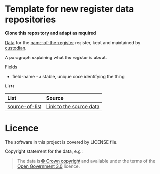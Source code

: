 # Template for new register data repositories

**Clone this repository and adapt as required**

[Data](https://github.com/openregister/register-data-template/blob/master/data/name-of-the-register/name-of-the-register.tsv)
for the
[name-of-the-register](https://name-of-the-register.discovery.openregister.org)
register, kept and maintained by [custodian]().

A paragraph explaining what the register is about.

Fields

* field-name - a stable, unique code identifying the thing

Lists

| List | Source |
| :---         |    :--- |
|[source-of-list](lists/source-of-list) |[Link to the source data]()|

# Licence

The software in this project is covered by LICENSE file.

Copyright statement for the data, e.g.:

> The data is [© Crown copyright]() and available under the terms of the [Open Government 3.0](https://www.nationalarchives.gov.uk/doc/open-government-licence/version/3/) licence.
